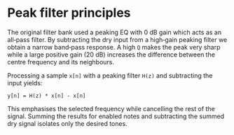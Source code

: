 # Peak filter principles

The original filter bank used a peaking EQ with 0 dB gain which acts as an
all‑pass filter. By subtracting the dry input from a high‑gain peaking filter we
obtain a narrow band‐pass response. A high `Q` makes the peak very sharp while a
large positive gain (20 dB) increases the difference between the centre
frequency and its neighbours.

Processing a sample `x[n]` with a peaking filter `H(z)` and subtracting the
input yields:

```
y[n] = H(z) * x[n] - x[n]
```

This emphasises the selected frequency while cancelling the rest of the signal.
Summing the results for enabled notes and subtracting the summed dry signal
isolates only the desired tones.
